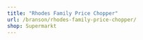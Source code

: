```yaml
---
title: "Rhodes Family Price Chopper"
url: /branson/rhodes-family-price-chopper/
shop: Supermarkt
---
```

